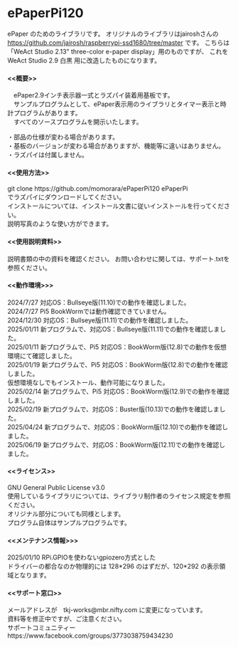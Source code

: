 # ePaperPi120

ePaper のためのライブラリです。
オリジナルのライブラリはjairoshさんの
https://github.com/jairosh/raspberrypi-ssd1680/tree/master
です。
こちらは 「WeAct Studio 2.13" three-color e-paper display」用のものですが、
これを　WeAct Studio 2.9 白黒 用に改造したものになります。

<h4><<概要>></h4>
　ePaper2.9インチ表示器一式とラズパイ装着用基板です。 <br>
　サンプルプログラムとして、ePaper表示用のライブラリとタイマー表示と時計プログラムがあります。 <br>
　すべてのソースプログラムを開示いたします。 <br>

・部品の仕様が変わる場合があります。 <br>
・基板のバージョンが変わる場合がありますが、機能等に違いはありません。<br>
・ラズパイは付属しません。<br>

<h4><<使用方法>></h4>
git clone https://github.com/momorara/ePaperPi120 ePaperPi <br>
でラズパイにダウンロードしてください。<br>
インストールについては、インストール文書に従いインストールを行ってください。<br>
説明写真のような使い方ができます。<br>

<h4><<使用説明資料>></h4>
説明書類の中の資料を確認ください。
お問い合わせに関しては、サポート.txtを参照ください。<br>

<h4><<動作環境>>></h4>
2024/7/27 対応OS：Bullseye版(11.10)での動作を確認しました。<br>
2024/7/27 Pi5 BookWormでは動作確認できていません。<br>
2024/12/30 対応OS：Bullseye版(11.11)での動作を確認しました。<br>
2025/01/11 新プログラムで、対応OS：Bullseye版(11.11)での動作を確認しました。 <br>
2025/01/11 新プログラムで、Pi5 対応OS：BookWorm版(12.8)での動作を仮想環境にて確認しました。 <br>
2025/01/19 新プログラムで、Pi5 対応OS：BookWorm版(12.8)での動作を確認しました。 <br>
仮想環境なしでもインストール、動作可能になりました。<br>
2025/02/14 新プログラムで、Pi5 対応OS：BookWorm版(12.9)での動作を確認しました。<br>
2025/02/19 新プログラムで、対応OS：Buster版(10.13)での動作を確認しました。<br>
2025/04/24 新プログラムで、対応OS：BookWorm版(12.10)での動作を確認しました。<br>
2025/06/19 新プログラムで、対応OS：BookWorm版(12.11)での動作を確認しました。<br>
  
<h4><<ライセンス>></h4>
GNU General Public License v3.0 <br>
使用しているライブラリについては、ライブラリ制作者のライセンス規定を参照ください。 <br>
オリジナル部分についても同様とします。 <br>
プログラム自体はサンプルプログラムです。 <br>

<h4><<メンテナンス情報>>></h4>
2025/01/10 RPi.GPIOを使わないgpiozero方式とした<br>
ドライバーの都合なのか物理的には 128*296 のはずだが、120*292 の表示領域となります。<br>


<h4><<サポート窓口>></h4>
  メールアドレスが　tkj-works@mbr.nifty.com に変更になっています。<br>
  資料等を修正中ですが、ご注意ください。<br>
  サポートコミュニティー　https://www.facebook.com/groups/3773038759434230<br>
